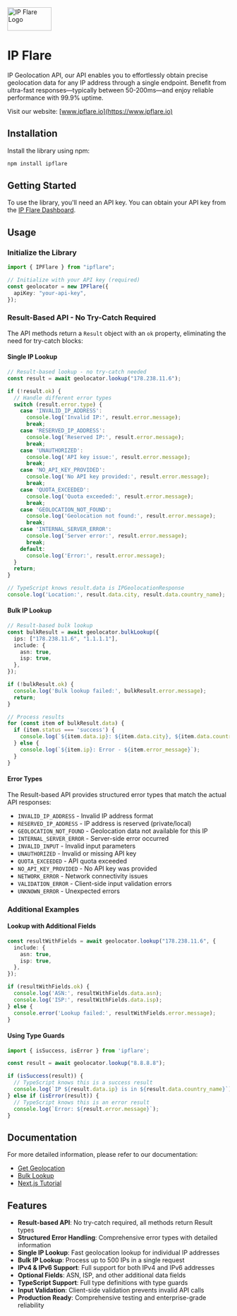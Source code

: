 <img src="https://www.ipflare.io/logo.svg" alt="IP Flare Logo" width="100" height="53">

# IP Flare

IP Geolocation API, our API enables you to effortlessly obtain precise geolocation data for any IP address through a single endpoint. Benefit from ultra-fast responses—typically between 50-200ms—and enjoy reliable performance with 99.9% uptime.

Visit our website: [www.ipflare.io](https://www.ipflare.io)

## Installation

Install the library using npm:

```bash
npm install ipflare
```

## Getting Started

To use the library, you'll need an API key. You can obtain your API key from the [IP Flare Dashboard](https://www.ipflare.io/dashboard/api-keys).

## Usage

### Initialize the Library

```typescript
import { IPFlare } from "ipflare";

// Initialize with your API key (required)
const geolocator = new IPFlare({
  apiKey: "your-api-key",
});
```

### Result-Based API - No Try-Catch Required

The API methods return a `Result` object with an `ok` property, eliminating the need for try-catch blocks:

#### Single IP Lookup

```typescript
// Result-based lookup - no try-catch needed
const result = await geolocator.lookup("178.238.11.6");

if (!result.ok) {
  // Handle different error types
  switch (result.error.type) {
    case 'INVALID_IP_ADDRESS':
      console.log('Invalid IP:', result.error.message);
      break;
    case 'RESERVED_IP_ADDRESS':
      console.log('Reserved IP:', result.error.message);
      break;
    case 'UNAUTHORIZED':
      console.log('API key issue:', result.error.message);
      break;
    case 'NO_API_KEY_PROVIDED':
      console.log('No API key provided:', result.error.message);
      break;
    case 'QUOTA_EXCEEDED':
      console.log('Quota exceeded:', result.error.message);
      break;
    case 'GEOLOCATION_NOT_FOUND':
      console.log('Geolocation not found:', result.error.message);
      break;
    case 'INTERNAL_SERVER_ERROR':
      console.log('Server error:', result.error.message);
      break;
    default:
      console.log('Error:', result.error.message);
  }
  return;
}

// TypeScript knows result.data is IPGeolocationResponse
console.log('Location:', result.data.city, result.data.country_name);
```

#### Bulk IP Lookup

```typescript
// Result-based bulk lookup
const bulkResult = await geolocator.bulkLookup({
  ips: ["178.238.11.6", "1.1.1.1"],
  include: {
    asn: true,
    isp: true,
  },
});

if (!bulkResult.ok) {
  console.log('Bulk lookup failed:', bulkResult.error.message);
  return;
}

// Process results
for (const item of bulkResult.data) {
  if (item.status === 'success') {
    console.log(`${item.data.ip}: ${item.data.city}, ${item.data.country_name}`);
  } else {
    console.log(`${item.ip}: Error - ${item.error_message}`);
  }
}
```

#### Error Types

The Result-based API provides structured error types that match the actual API responses:

- `INVALID_IP_ADDRESS` - Invalid IP address format
- `RESERVED_IP_ADDRESS` - IP address is reserved (private/local)
- `GEOLOCATION_NOT_FOUND` - Geolocation data not available for this IP
- `INTERNAL_SERVER_ERROR` - Server-side error occurred
- `INVALID_INPUT` - Invalid input parameters
- `UNAUTHORIZED` - Invalid or missing API key
- `QUOTA_EXCEEDED` - API quota exceeded
- `NO_API_KEY_PROVIDED` - No API key was provided
- `NETWORK_ERROR` - Network connectivity issues
- `VALIDATION_ERROR` - Client-side input validation errors
- `UNKNOWN_ERROR` - Unexpected errors

### Additional Examples

#### Lookup with Additional Fields

```typescript
const resultWithFields = await geolocator.lookup("178.238.11.6", {
  include: {
    asn: true,
    isp: true,
  },
});

if (resultWithFields.ok) {
  console.log('ASN:', resultWithFields.data.asn);
  console.log('ISP:', resultWithFields.data.isp);
} else {
  console.error('Lookup failed:', resultWithFields.error.message);
}
```

#### Using Type Guards

```typescript
import { isSuccess, isError } from 'ipflare';

const result = await geolocator.lookup("8.8.8.8");

if (isSuccess(result)) {
  // TypeScript knows this is a success result
  console.log(`IP ${result.data.ip} is in ${result.data.country_name}`);
} else if (isError(result)) {
  // TypeScript knows this is an error result
  console.log(`Error: ${result.error.message}`);
}
```

## Documentation

For more detailed information, please refer to our documentation:

- [Get Geolocation](https://www.ipflare.io/documentation/get-geolocation)
- [Bulk Lookup](https://www.ipflare.io/documentation/bulk-lookup)
- [Next.js Tutorial](https://www.ipflare.io/documentation/tutorial)

## Features

- **Result-based API**: No try-catch required, all methods return Result types
- **Structured Error Handling**: Comprehensive error types with detailed information
- **Single IP Lookup**: Fast geolocation lookup for individual IP addresses
- **Bulk IP Lookup**: Process up to 500 IPs in a single request
- **IPv4 & IPv6 Support**: Full support for both IPv4 and IPv6 addresses
- **Optional Fields**: ASN, ISP, and other additional data fields
- **TypeScript Support**: Full type definitions with type guards
- **Input Validation**: Client-side validation prevents invalid API calls
- **Production Ready**: Comprehensive testing and enterprise-grade reliability
